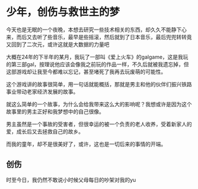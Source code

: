# 少年，创伤与救世主的梦

今天也是无眠的一个夜晚，本想去研究一些技术相关的东西，却久久不能静下心来，而后又去听了些音乐，最早是些摇滚，然后就到了日本音乐，最后兜兜转转竟又回到了二次元，或许这就是大数据的力量吧

大概在24年的下半年的某月，我玩了一部叫《爱上火车》的galgame，这是我玩的第三部gal，按理说他应该会像我之前玩的作品一样，不久后就被我遗忘掉，但这部游戏却让我至今都难以忘记，甚至堵死了我再去玩废萌的可能性。

这个游戏讲的故事很简单，用一句话就能概括，那就是男主和他的伙伴们振兴铁路事业带动老家经济发展的故事。

就这么简单的一个故事，为什么会给我带来这么大的影响呢？我想或许是因为这个故事里的男主正好和我梦想中的自己很像。

男主虽然是一个事故的受害者，但很幸运的被一个负责的老人收养，受着新家人的爱，成长后又去拯救自己的故乡。

而我的童年，却不是很美好了，或许，这也是一切后来的事情的开端。

## 创伤

时至今日，我仍然不敢说小时候父母每日的吵架对我的yu